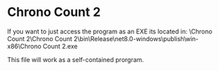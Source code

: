 # Chrono Count 2

If you want to just access the program as an EXE its located in:
\Chrono Count 2\Chrono Count 2\bin\Release\net8.0-windows\publish\win-x86\Chrono Count 2.exe

This file will work as a self-contained prorgram.
